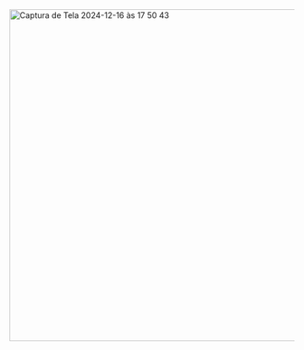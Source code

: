 <img width="587" alt="Captura de Tela 2024-12-16 às 17 50 43" src="https://github.com/user-attachments/assets/d6bab338-c514-4883-bc30-9cde8a47ecb0" />
